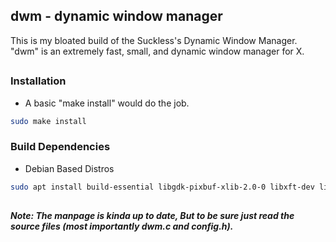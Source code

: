 ## dwm - dynamic window manager
This is my bloated build of the Suckless's Dynamic Window Manager.  
"dwm" is an extremely fast, small, and dynamic window manager for X. 

## 
### Installation
* A basic "make install" would do the job.
```sh
sudo make install
```

### Build Dependencies
* Debian Based Distros
```sh
sudo apt install build-essential libgdk-pixbuf-xlib-2.0-0 libxft-dev libxinerama-dev
```

## 
##### Note: The manpage is kinda up to date, But to be sure just read the source files (most importantly dwm.c and config.h).
